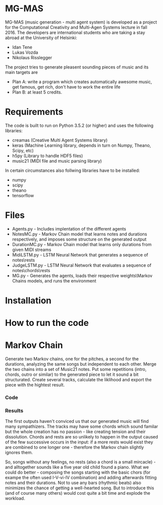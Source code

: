 # MG-MAS

MG-MAS (music generation - multi agent system) is developed as a project for the Computational Creativity and Multi-Agen Systems lecture in fall 2016. The developers are international students who are taking a stay abroad at the University of Helsinki:
* Idan Tene
* Lukas Vozda
* Nikolaus Risslegger

The project tries to generate pleasent sounding pieces of music and its main targets are
* Plan A: write a program which creates automatically awesome music, get famous, get rich, don't have to work the entire life
* Plan B: at least 5 credits.

# Requirements
The code is built to run on Python 3.5.2 (or higher) and uses the following libraries:
- creamas (Creative Multi Agent Systems library)
- keras (Machine Learning library, depends in turn on Numpy, Theano, Scipy, etc)
- h5py (Library to handle HDF5 files)
- music21 (MIDI file and music parsing library)

In certain circumstances also follwing libraries have to be installed:
- numpy
- scipy
- theano
- tensorflow

# Files
- Agents.py - Includes implentation of the different agents
- NotesMC.py - Markov Chain model that learns notes and durations respectively, and imposes some structure on the generated output
- DurationMC.py - Markov Chain model that learns only durations from given MIDI streams
- MidiLSTM.py - LSTM Neural Network that generates a sequence of notes\rests
- JudgeLSTM.py - LSTM Neural Network that evaluates a sequence of notes\chords\rests
- MG.py - Generates the agents, loads their respective weights\Markov Chains models, and runs the environment

# Installation

# How to run the code

# Markov Chain
Generate two Markov chains, one for the pitches, a second for the durations, analyzing the same songs but independent to each other.
Merge the two chains into a set of Music21 notes.
Put some repetitions (intro, chords, outro or similar) to the generated piece to let it sound a bit structurated.
Create several tracks, calculate the liklihood and export the piece with the hightest result.

### Code


### Results
The first outputs haven't conviced us that our generated music will find many sympathizers. The tracks may have some chords which sound familar but the whole creation has no passion - like creating tension and their dissolution. 
Chords and rests are so unlikely to happen in the output caused of the few successive occurs in the input:
if a more rests would exist they are combined to one longer one - therefore the Markov chain slightly ignores them.

So, songs without any feelings, no rests (also a chord is a small mircacle) - and alltogether sounds like a five year old child found a piano. 
What we could do better - composing the songs starting with the basic chors (for exampe the often used I-V-vi-IV combination) and adding afterwards fitting notes and their durations.
Not to use any bars (rhythmic beats) also minimizes the chance of getting a well-hearted song. 
But to introduce this (and of course many others) would cost quite a bit time and explode the workload.



